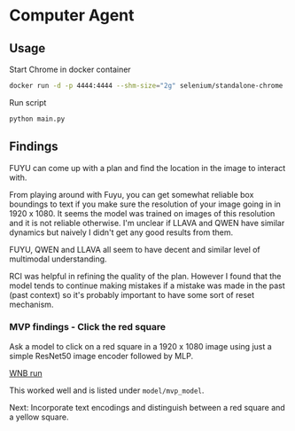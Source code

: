 # Computer Agent

## Usage

Start Chrome in docker container
```bash
docker run -d -p 4444:4444 --shm-size="2g" selenium/standalone-chrome
```

Run script
```bash
python main.py
```

## Findings

FUYU can come up with a plan and find the location in the image to interact with.

From playing around with Fuyu, you can get somewhat reliable box boundings to text if you make sure the resolution of your image going in in 1920 x 1080. It seems the model was trained on images of this resolution and it is not reliable otherwise. I'm unclear if LLAVA and QWEN have similar dynamics but naively I didn't get any good results from them.

FUYU, QWEN and LLAVA all seem to have decent and similar level of multimodal understanding.

RCI was helpful in refining the quality of the plan. However I found that the model tends to continue making mistakes if a mistake was made in the past (past context) so it's probably important to have some sort of reset mechanism.

### MVP findings - Click the red square

Ask a model to click on a red square in a 1920 x 1080 image using just a simple ResNet50 image encoder followed by MLP.

[WNB run](https://wandb.ai/michaelliangaus/huggingface/runs/6562wtuh)

This worked well and is listed under `model/mvp_model`.

Next: Incorporate text encodings and distinguish between a red square and a yellow square.


